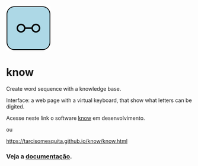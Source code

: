 ![know](know2.svg) 
# know
Create word sequence with a knowledge base.

Interface: a web page with a virtual keyboard, that show what letters can be digited.

Acesse neste link o software [know](know.html) em desenvolvimento.

ou

https://tarcisomesquita.github.io/know/know.html


### Veja a [documentação](https://tarcisomesquita.github.io/know/doc/index.html).

